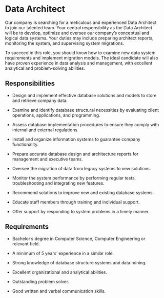 # Data Architect

Our company is searching for a meticulous and experienced Data Architect to join our talented team. Your central responsibility as the Data Architect will be to develop, optimize and oversee our company’s conceptual and logical data systems. Your duties may include preparing architect reports, monitoring the system, and supervising system migrations.

To succeed in this role, you should know how to examine new data system requirements and implement migration models. The ideal candidate will also have proven experience in data analysis and management, with excellent analytical and problem-solving abilities.

## Responsibilities

* Design and implement effective database solutions and models to store and retrieve company data.

* Examine and identify database structural necessities by evaluating client operations, applications, and programming.

* Assess database implementation procedures to ensure they comply with internal and external regulations.

* Install and organize information systems to guarantee company functionality.

* Prepare accurate database design and architecture reports for management and executive teams.

* Oversee the migration of data from legacy systems to new solutions.

* Monitor the system performance by performing regular tests, troubleshooting and integrating new features.

* Recommend solutions to improve new and existing database systems.

* Educate staff members through training and individual support.

* Offer support by responding to system problems in a timely manner.

## Requirements

* Bachelor’s degree in Computer Science, Computer Engineering or relevant field.

* A minimum of 5 years’ experience in a similar role.

* Strong knowledge of database structure systems and data mining.

* Excellent organizational and analytical abilities.

* Outstanding problem solver.

* Good written and verbal communication skills.

